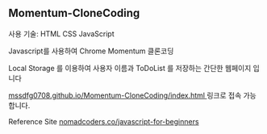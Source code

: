   <h2>Momentum-CloneCoding</h2>

  사용 기술: HTML CSS JavaScript 

  Javascript를 사용하여 Chrome Momentum 클론코딩
  
  Local Storage 를 이용하여 사용자 이름과 ToDoList 를 저장하는 간단한 웹페이지 입니다
  
  <a href = "https://mssdfg0708.github.io/Momentum-CloneCoding/index.html"> mssdfg0708.github.io/Momentum-CloneCoding/index.html </a> 링크로 접속 가능합니다.
  
  Reference Site <a href = https://nomadcoders.co/javascript-for-beginners> nomadcoders.co/javascript-for-beginners </a>
  
  
  
